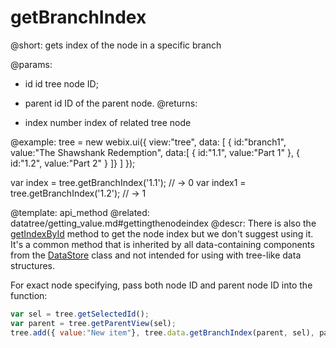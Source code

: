 getBranchIndex
=============

@short: gets index of the node in a specific branch
	

@params:
- id     id		tree node ID;
* parent		id    ID of the parent node.
@returns:
- index   number	 	index of related tree node	

@example:
tree = new webix.ui({
    view:"tree",
    data: [
        { id:"branch1", value:"The Shawshank Redemption", data:[
            { id:"1.1", value:"Part 1" },
            { id:"1.2", value:"Part 2" }
        ]}
    ]
});
 
var index  = tree.getBranchIndex('1.1'); // -> 0
var index1 = tree.getBranchIndex('1.2'); // -> 1

@template:	api_method
@related:
	datatree/getting_value.md#gettingthenodeindex
@descr:
There is also the [getIndexById](api/link/ui.tree_getindexbyid.md) method to get the node index but we don't suggest using it. 
It's a common method that is inherited by all data-containing components from the
[DataStore](api/refs/datastore.md) class and not intended for using with tree-like data structures.

For exact node specifying, pass both node ID and parent node ID into the function:

~~~js
var sel = tree.getSelectedId(); 
var parent = tree.getParentView(sel); 
tree.add({ value:"New item"}, tree.data.getBranchIndex(parent, sel), parent);

~~~


